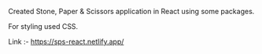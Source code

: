 Created Stone, Paper & Scissors application in React using some packages.

For styling used CSS.

Link :- https://sps-react.netlify.app/
